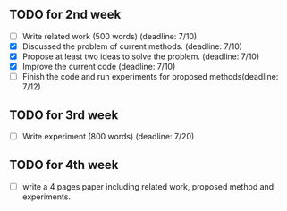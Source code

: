 ## TODO for 2nd week
 - [ ] Write related work (500 words) (deadline: 7/10)
 - [x] Discussed the problem of current methods. (deadline: 7/10)
 - [x] Propose at least two ideas to solve the problem. (deadline: 7/10)
 - [x] Improve the current code (deadline: 7/10)
 - [ ] Finish the code and run experiments for proposed methods(deadline: 7/12)
 
 ## TODO for 3rd week
 - [ ] Write experiment (800 words) (deadline: 7/20)
 
  ## TODO for 4th week
 - [ ] write a 4 pages paper including related work, proposed method and experiments.

